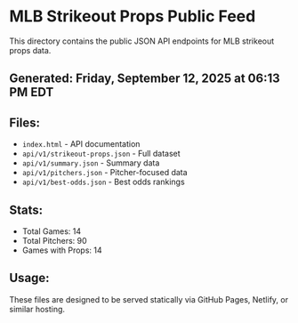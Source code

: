 # MLB Strikeout Props Public Feed

This directory contains the public JSON API endpoints for MLB strikeout props data.

## Generated: Friday, September 12, 2025 at 06:13 PM EDT

## Files:
- `index.html` - API documentation
- `api/v1/strikeout-props.json` - Full dataset
- `api/v1/summary.json` - Summary data
- `api/v1/pitchers.json` - Pitcher-focused data  
- `api/v1/best-odds.json` - Best odds rankings

## Stats:
- Total Games: 14
- Total Pitchers: 90
- Games with Props: 14

## Usage:
These files are designed to be served statically via GitHub Pages, Netlify, or similar hosting.
